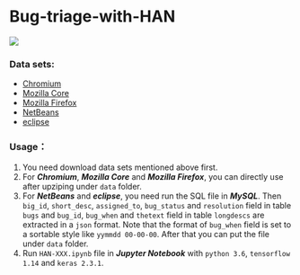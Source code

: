 # Bug-triage-with-HAN
![](https://img.shields.io/badge/python-3.6-green)
### Data sets:
* [Chromium](http://bugtriage.mybluemix.net/)
* [Mozilla Core](http://bugtriage.mybluemix.net/)
* [Mozilla Firefox](http://bugtriage.mybluemix.net/)
* [NetBeans](http://2011.msrconf.org/msr-challenge.html)
* [eclipse](http://2011.msrconf.org/msr-challenge.html)
### Usage：
1. You need download data sets mentioned above first.
2. For ***Chromium***, ***Mozilla Core*** and ***Mozilla Firefox***, you can directly use after upziping under `data` folder.
3. For ***NetBeans*** and ***eclipse***, you need run the SQL file in ***MySQL***. Then `big_id`, `short_desc`, `assigned_to`, `bug_status` and `resolution` field in table `bugs` and `bug_id`, `bug_when` and `thetext` field in table `longdescs` are extracted in a `json` format. Note that the format of `bug_when` field is set to a sortable style like `yymmdd 00-00-00`. After that you can put the file under `data` folder.
4. Run `HAN-XXX.ipynb` file in ***Jupyter Notebook*** with `python 3.6`, `tensorflow 1.14` and `keras 2.3.1`.

